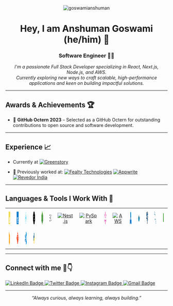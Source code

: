 <!-- Top Section -->
<p align="center">
  <img src="https://komarev.com/ghpvc/?username=goswamianshuman&label=Profile%20views&color=5432D2&style=flat" alt="goswamianshuman" />
</p>

<h1 align="center">Hey, I am Anshuman Goswami (he/him) 👋</h1>
<h3 align="center">Software Engineer 👨‍💻</h3>

<p align="center">
  <em>
    I'm a passionate Full Stack Developer specializing in React, Next.js, Node.js, and AWS.<br/>
    Currently exploring new ways to craft scalable, high-performance applications and keen on building impactful solutions.
  </em>
</p>

<hr/>

<h2 align="left">Awards & Achievements 🏆</h2>

- 🏅 **GitHub Octern 2023** – Selected as a GitHub Octern for outstanding contributions to open source and software development.

<hr/>
<!-- Experience Section -->
<h2 align="left">Experience 📈</h2>

- Currently at 
  [![Greenstory](https://img.shields.io/badge/-Greenstory-00C853?style=plastic&logo=leaflet&logoColor=white)](https://greenstory.io)

- 🤵 Previously worked at:
  [![Fealty Technologies](https://img.shields.io/badge/-Fealty%20Technologies-blue?style=plastic&logo=flat&logoColor=white)](https://fealtytechnologies.com)
  [![Appwrite](https://img.shields.io/badge/-Appwrite-f02e65?style=plastic&logo=Appwrite&logoColor=white)](https://appwrite.io)
  [![Revedor India](https://img.shields.io/badge/-Revedor_India-6441a3?style=plastic&logo=icloud&logoColor=white)](https://www.linkedin.com/company/revedorindia/)

<hr/>

<!-- Tools Section -->
<h2 align="left">Languages & Tools I Work With 🔧</h2>

<table align="center">
  <tr>
    <td style="padding: 10px;" align="center">
      <a href="https://developer.mozilla.org/en-US/docs/Web/javascript" target="_blank">
        <img src="https://github.com/devicons/devicon/blob/master/icons/javascript/javascript-plain.svg" alt="JavaScript" width="40" height="40"/>
      </a>
    </td>
    <td style="padding: 10px;" align="center">
      <a href="https://www.typescriptlang.org/docs" target="_blank">
        <img src="https://github.com/devicons/devicon/blob/master/icons/typescript/typescript-plain.svg" alt="TypeScript" width="40" height="40"/>
      </a>
    </td>
    <td style="padding: 10px;" align="center">
      <a href="https://react.dev" target="_blank">
        <img src="https://github.com/devicons/devicon/blob/master/icons/react/react-original.svg" alt="React.js" width="40" height="40"/>
      </a>
    </td>
    <td style="padding: 10px;" align="center">
      <a href="https://nextjs.org/docs" target="_blank">
        <img src="https://github.com/devicons/devicon/blob/master/icons/nextjs/nextjs-original.svg" alt="Next.js" width="40" height="40"/>
      </a>
    </td>
    <td style="padding: 10px;" align="center">
      <a href="https://nodejs.org/en/docs" target="_blank">
        <img src="https://github.com/devicons/devicon/blob/master/icons/nodejs/nodejs-original.svg" alt="Node.js" width="40" height="40"/>
      </a>
    </td>
    <td style="padding: 10px;" align="center">
      <a href="https://expressjs.com/en/starter/installing.html" target="_blank">
        <img src="https://github.com/devicons/devicon/blob/master/icons/express/express-original.svg" alt="Express.js" width="40" height="40"/>
      </a>
    </td>
    <td style="padding: 10px;" align="center">
      <a href="https://nestjs.com/" target="_blank">
        <img src="https://nestjs.com/logo-small-gradient.d792062c.svg" alt="Nest.js" width="40" height="40"/>
      </a>
    </td>
    <td style="padding: 10px;" align="center">
      <a href="https://pyspark.apache.org/docs/latest/" target="_blank">
        <img src="https://upload.wikimedia.org/wikipedia/commons/f/f3/Apache_Spark_logo.svg" alt="PySpark" width="40" height="40"/>
      </a>
    </td>
    <td style="padding: 10px;" align="center">
      <a href="https://graphql.org/" target="_blank">
        <img src="https://github.com/devicons/devicon/blob/master/icons/graphql/graphql-plain.svg" alt="GraphQL" width="40" height="40"/>
      </a>
    </td>
    <td style="padding: 10px;" align="center">
      <a href="https://aws.amazon.com/" target="_blank">
        <img src="https://avatars.githubusercontent.com/u/2232217?s=48&v=4" alt="AWS" width="40" height="40"/>
      </a>
    </td>
    <td style="padding: 10px;" align="center">
      <a href="https://azure.microsoft.com/en-us/" target="_blank">
        <img src="https://github.com/devicons/devicon/blob/master/icons/azure/azure-original.svg" alt="Azure" width="40" height="40"/>
      </a>
    </td>
    <td style="padding: 10px;" align="center">
      <a href="https://www.docker.com/" target="_blank">
        <img src="https://github.com/devicons/devicon/blob/master/icons/docker/docker-original.svg" alt="Docker" width="40" height="40"/>
      </a>
    </td>
    <td style="padding: 10px;" align="center">
      <a href="https://www.postgresql.org/" target="_blank">
        <img src="https://github.com/devicons/devicon/blob/master/icons/postgresql/postgresql-original.svg" alt="PostgreSQL" width="40" height="40"/>
      </a>
    </td>
    <td style="padding: 10px;" align="center">
      <a href="https://www.mysql.com/" target="_blank">
        <img src="https://github.com/devicons/devicon/blob/master/icons/mysql/mysql-original.svg" alt="MySQL" width="40" height="40"/>
      </a>
    </td>
    <td style="padding: 10px;" align="center">
      <a href="https://www.mongodb.com/" target="_blank">
        <img src="https://github.com/devicons/devicon/blob/master/icons/mongodb/mongodb-original.svg" alt="MongoDB" width="40" height="40"/>
      </a>
    </td>
  </tr>
  <tr>
    <td style="padding: 10px;" align="center">
      <a href="https://firebase.google.com/" target="_blank">
        <img src="https://github.com/devicons/devicon/blob/master/icons/firebase/firebase-plain.svg" alt="Firebase" width="40" height="40"/>
      </a>
    </td>
    <td style="padding: 10px;" align="center">
      <a href="https://git-scm.com/" target="_blank">
        <img src="https://github.com/devicons/devicon/blob/master/icons/git/git-original.svg" alt="Git" width="40" height="40"/>
      </a>
    </td>
    <td style="padding: 10px;" align="center">
      <a href="https://code.visualstudio.com/" target="_blank">
        <img src="https://github.com/devicons/devicon/blob/master/icons/vscode/vscode-original.svg" alt="VS Code" width="40" height="40"/>
      </a>
    </td>
    <td style="padding: 10px;" align="center">
      <a href="https://www.python.org/" target="_blank">
        <img src="https://github.com/devicons/devicon/blob/master/icons/python/python-original.svg" alt="Python" width="40" height="40"/>
      </a>
    </td>
  </tr>
</table>

<hr/>

<!-- Connect With Me -->
<h2 align="left">Connect with me 📱👇</h2>

<p>
  <a href="https://www.linkedin.com/in/goswamianshuman/" target="_blank">
    <img src="https://img.shields.io/badge/-Anshuman_Goswami-0079CF?style=plastic&logo=Linkedin&logoColor=white" alt="LinkedIn Badge"/>
  </a>
  <a href="https://twitter.com/Anshuman0769/" target="_blank">
    <img src="https://img.shields.io/badge/-Anshuman_Goswami-0CC664?style=plastic&logo=x&logoColor=white" alt="Twitter Badge"/>
  </a>
  <a href="https://www.instagram.com/alpha_a.g/" target="_blank">
    <img src="https://img.shields.io/badge/-Anshuman_Goswami-680CC6?style=plastic&logo=instagram&logoColor=white" alt="Instagram Badge"/>
  </a>
  <a href="mailto:anshumangoswami07@gmail.com" target="_blank">
    <img src="https://img.shields.io/badge/anshumangoswami07@gmail.com-white?style=plastic&logo=Gmail&logoColor=&link=mailto:anshumangoswami07@gmail.com" alt="Gmail Badge"/>
  </a>
</p>

<hr/>

<!-- Footer or Extra Info -->
<p align="center">
  <em>
    “Always curious, always learning, always building.”
  </em>
</p>
